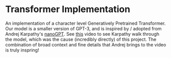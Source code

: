 # Transformer Implementation
An implementation of a character level Generatively Pretrained Transformer.
Our model is a smaller version of GPT-3, and is inspired by / adopted from Andrej Karpathy's [nanoGPT](https://github.com/karpathy/nanoGPT).
See [this](https://www.youtube.com/watch?v=kCc8FmEb1nY) video to see Karpathy walk through the model, which was the cause (incredibly directly) of this project.
The combination of broad context and fine details that Andrej brings to the video is truly inspring!
